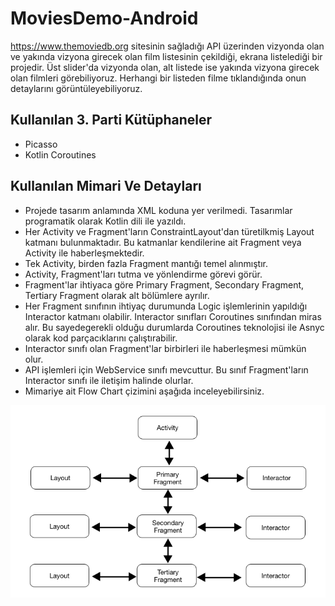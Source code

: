 # MoviesDemo-Android
https://www.themoviedb.org sitesinin sağladığı API üzerinden vizyonda olan ve yakında vizyona girecek olan film listesinin çekildiği, ekrana listelediği bir projedir. Üst slider'da vizyonda olan, alt listede ise yakında vizyona girecek olan filmleri görebiliyoruz. Herhangi bir listeden filme tıklandığında onun detaylarını görüntüleyebiliyoruz.


## Kullanılan 3. Parti Kütüphaneler
- Picasso
- Kotlin Coroutines


## Kullanılan Mimari Ve Detayları
- Projede tasarım anlamında XML koduna yer verilmedi. Tasarımlar programatik olarak Kotlin dili ile yazıldı. 
- Her Activity ve Fragment'ların ConstraintLayout'dan türetilkmiş Layout katmanı bulunmaktadır. Bu katmanlar kendilerine ait Fragment veya Activity ile haberleşmektedir.
- Tek Activity, birden fazla Fragment mantığı temel alınmıştır.
- Activity, Fragment'ları tutma ve yönlendirme görevi görür.
- Fragment'lar ihtiyaca göre Primary Fragment, Secondary Fragment, Tertiary Fragment olarak alt bölümlere ayrılır.
- Her Fragment sınıfının ihtiyaç durumunda Logic işlemlerinin yapıldığı Interactor katmanı olabilir. Interactor sınıfları Coroutines sınıfından miras alır. Bu sayedegerekli olduğu durumlarda Coroutines teknolojisi ile Asnyc olarak kod parçacıklarını çalıştırabilir.
- Interactor sınıfı olan Fragment'lar birbirleri ile haberleşmesi mümkün olur.
- API işlemleri için WebService sınıfı mevcuttur. Bu sınıf Fragment'ların Interactor sınıfı ile iletişim halinde olurlar.
- Mimariye ait Flow Chart çizimini aşağıda inceleyebilirsiniz.

![github](https://github.com/nejatboy/MoviesDemo-Android/blob/main/Flow%20Chart.png)
